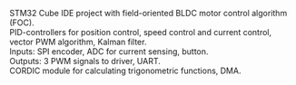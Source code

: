 STM32 Cube IDE project with field-oriented BLDC motor control algorithm (FOC).   
PID-controllers for position control, speed control and current control, vector PWM algorithm, Kalman filter.  
Inputs: SPI encoder, ADC for current sensing, button.  
Outputs: 3 PWM signals to driver, UART.  
CORDIC module for calculating trigonometric functions, DMA.
